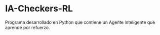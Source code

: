 # IA-Checkers-RL
Programa desarrollado en Python que contiene un Agente Inteligente que aprende por refuerzo.

